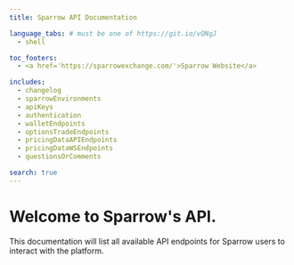 ```yaml
---
title: Sparrow API Documentation

language_tabs: # must be one of https://git.io/vQNgJ
  - shell

toc_footers:
  - <a href='https://sparrowexchange.com/'>Sparrow Website</a>

includes:
  - changelog
  - sparrowEnvironments
  - apiKeys
  - authentication
  - walletEndpoints
  - optionsTradeEndpoints
  - pricingDataAPIEndpoints
  - pricingDataWSEndpoints
  - questionsOrComments

search: true
---
```

# Welcome to Sparrow's API. 

This documentation will list all available API endpoints for Sparrow users to interact with the platform.

